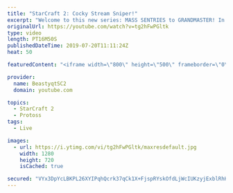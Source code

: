 ```yaml
---
title: "StarCraft 2: Cocky Stream Sniper!"
excerpt: "Welcome to this new series: MASS SENTRIES to GRANDMASTER! In this series, we will see how far I can get by playing ONLY Sentries on the ladder in ALL Protoss matchups!  Folks in chat on my stream think they can snipe me and get away with it. Not if I have anything to say about!   Feel free to let me"
originalUrl: https://youtube.com/watch?v=tg2hFwPGltk
type: video
length: PT16M50S
publishedDateTime: 2019-07-20T11:11:24Z
heat: 50

featuredContent: "<iframe width=\"800\" height=\"500\" frameborder=\"0\" src=\"https://www.youtube.com/embed/tg2hFwPGltk\" allow=\"accelerometer; autoplay; encrypted-media; gyroscope; picture-in-picture\" allowfullscreen></iframe>"

provider:
  name: BeastyqtSC2
  domain: youtube.com

topics:
  - StarCraft 2
  - Protoss
tags:
  - Live

images:
  - url: https://i.ytimg.com/vi/tg2hFwPGltk/maxresdefault.jpg
    width: 1280
    height: 720
    isCached: true

secured: "VYx3DpYcLBKPL26XYIPqhQcrk37qCk1X+FjspRYskOfdLjWcIUKzyjExblRhHeRTOcqN3zywRRheCEoylzXWCmFnfX5FOYDgYS9Lxhj0VUF/N3Uah9g8YzKNuaBGRRs1STxoTckOqv/VcrjM7KTgMT2O0fh+chmNaqWMBMG9KZqFH0QmEDSVsdKsBD4QMh5X0WPLRL7WsHgTWy/4hC9WGVaXpUP4gOWZnz6CoQ1/DfPP+HHSV8/vb45tLrJ4o/4hF2YRPy/5M1WP0KV6Y6KwhqU1dllMvqxJrkVrCdRbqroZ9k8fRcYGkmDY9xICK98E7dEM43BCAlpSvF+/TKzdBW9rZOTAUBpDnZGkCOSW+HM/gmw96JsQMBsHeFG/UB9Yx1fQjE9Lbw5/HmS1leAN7F/5Mq+q/tFUyeZ3fYrqDc4=;Hj5RvaLp3VRE5owWYmAMgw=="
---
```


